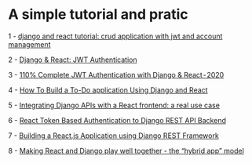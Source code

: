 # A simple tutorial and pratic
1 - [django and react tutorial: crud application with jwt and account management](https://levelup.gitconnected.com/full-stack-web-tutorial-django-react-js-jwt-auth-rest-bootstrap-pagination-b00ebf7866c1)

2 - [Django & React: JWT Authentication](https://medium.com/@dakota.lillie/django-react-jwt-authentication-5015ee00ef9a)

3 - [110% Complete JWT Authentication with Django & React - 2020](https://hackernoon.com/110percent-complete-jwt-authentication-with-django-and-react-2020-iejq34ta)

4 - [How To Build a To-Do application Using Django and React](https://www.digitalocean.com/community/tutorials/build-a-to-do-application-using-django-and-react)

5 - [Integrating Django APIs with a React frontend: a real use case](https://inmagik.com/en/blog/django-rest-and-react)

6 - [React Token Based Authentication to Django REST API Backend](https://saasitive.com/tutorial/react-token-based-authentication-django/)

7 - [Building a React.js Application using Django REST Framework](https://www.section.io/engineering-education/react-and-django-rest-framework/)

8 - [Making React and Django play well together - the “hybrid app” model](https://fractalideas.com/blog/making-react-and-django-play-well-together-hybrid-app-model/)
